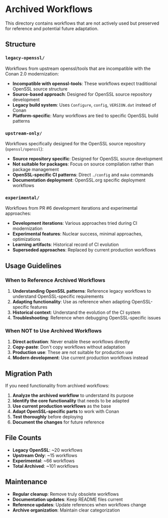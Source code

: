 # Archived Workflows

This directory contains workflows that are not actively used but preserved for reference and potential future adaptation.

## Structure

### `legacy-openssl/`
Workflows from upstream openssl/tools that are incompatible with the Conan 2.0 modernization:

- **Incompatible with openssl-tools**: These workflows expect traditional OpenSSL source structure
- **Source-based approach**: Designed for OpenSSL source repository development
- **Legacy build system**: Uses `Configure`, `config`, `VERSION.dat` instead of Conan
- **Platform-specific**: Many workflows are tied to specific OpenSSL build patterns

### `upstream-only/`
Workflows specifically designed for the OpenSSL source repository (`openssl/openssl`):

- **Source repository specific**: Designed for OpenSSL source development
- **Not suitable for packages**: Focus on source compilation rather than package management
- **OpenSSL-specific CI patterns**: Direct `./config` and `make` commands
- **Documentation deployment**: OpenSSL.org specific deployment workflows

### `experimental/`
Workflows from PR #6 development iterations and experimental approaches:

- **Development iterations**: Various approaches tried during CI modernization
- **Experimental features**: Nuclear success, minimal approaches, optimizations
- **Learning artifacts**: Historical record of CI evolution
- **Superseded approaches**: Replaced by current production workflows

## Usage Guidelines

### When to Reference Archived Workflows
1. **Understanding OpenSSL patterns**: Reference legacy workflows to understand OpenSSL-specific requirements
2. **Adapting functionality**: Use as reference when adapting OpenSSL-specific features
3. **Historical context**: Understand the evolution of the CI system
4. **Troubleshooting**: Reference when debugging OpenSSL-specific issues

### When NOT to Use Archived Workflows
1. **Direct activation**: Never enable these workflows directly
2. **Copy-paste**: Don't copy workflows without adaptation
3. **Production use**: These are not suitable for production use
4. **Modern development**: Use current production workflows instead

## Migration Path

If you need functionality from archived workflows:

1. **Analyze the archived workflow** to understand its purpose
2. **Identify the core functionality** that needs to be adapted
3. **Use current production workflows** as the base
4. **Adapt OpenSSL-specific parts** to work with Conan
5. **Test thoroughly** before deploying
6. **Document the changes** for future reference

## File Counts

- **Legacy OpenSSL**: ~20 workflows
- **Upstream Only**: ~15 workflows  
- **Experimental**: ~66 workflows
- **Total Archived**: ~101 workflows

## Maintenance

- **Regular cleanup**: Remove truly obsolete workflows
- **Documentation updates**: Keep README files current
- **Reference updates**: Update references when workflows change
- **Archive organization**: Maintain clear categorization